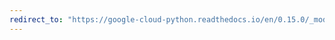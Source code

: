 ```yaml
---
redirect_to: "https://google-cloud-python.readthedocs.io/en/0.15.0/_modules/gcloud/monitoring/metric.html"
---
```

